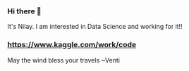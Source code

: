 ### Hi there 👋
It's Nilay. I am interested in Data Science and working for it!!
### https://www.kaggle.com/work/code
May the wind bless your travels
~Venti 

